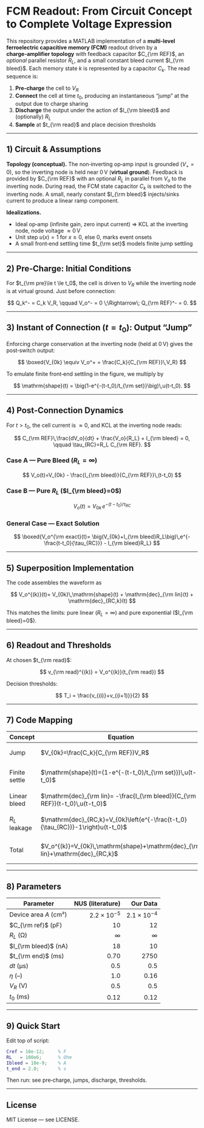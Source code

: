 
# FCM Readout: From Circuit Concept to Complete Voltage Expression

This repository provides a MATLAB implementation of a **multi‑level ferroelectric capacitive memory (FCM)** readout driven by a **charge‑amplifier topology** with feedback capacitor $C_{\rm REF}$, an *optional* parallel resistor $R_L$, and a small constant bleed current $I_{\rm bleed}$. Each memory state $k$ is represented by a capacitor $C_k$. The read sequence is:

1) **Pre‑charge** the cell to $V_R$  
2) **Connect** the cell at time $t_0$, producing an instantaneous “jump” at the output due to charge sharing  
3) **Discharge** the output under the action of $I_{\rm bleed}$ and (optionally) $R_L$  
4) **Sample** at $t_{\rm read}$ and place decision thresholds

---

## 1) Circuit & Assumptions

**Topology (conceptual).** The non‑inverting op‑amp input is grounded ($V_+=0$), so the inverting node is held near 0 V (**virtual ground**). Feedback is provided by $C_{\rm REF}$ with an optional $R_L$ in parallel from $V_o$ to the inverting node. During read, the FCM state capacitor $C_k$ is switched to the inverting node. A small, nearly constant $I_{\rm bleed}$ injects/sinks current to produce a linear ramp component.

**Idealizations.**  
- Ideal op‑amp (infinite gain, zero input current) $\Rightarrow$ KCL at the inverting node, node voltage $\approx 0$ V  
- Unit step $u(x)=1$ for $x\ge 0$, else $0$, marks event onsets  
- A small front‑end settling time $t_{\rm set}$ models finite jump settling

---

## 2) Pre‑Charge: Initial Conditions

For $t_{\rm pre}\le t \le t_0$, the cell is driven to $V_R$ while the inverting node is at virtual ground. Just before connection:

$$
Q_k^- = C_k V_R, \qquad V_o^- = 0 \;\Rightarrow\; Q_{\rm REF}^- = 0.
$$

---

## 3) Instant of Connection ($t=t_0$): Output “Jump”

Enforcing charge conservation at the inverting node (held at 0 V) gives the post‑switch output:

$$
\boxed{V_{0k} \equiv V_o^+ = \frac{C_k}{C_{\rm REF}}\,V_R}
$$

To emulate finite front‑end settling in the figure, we multiply by

$$
\mathrm{shape}(t) = \big(1-e^{-(t-t_0)/t_{\rm set}}\big)\,u(t-t_0).
$$

---

## 4) Post‑Connection Dynamics

For $t>t_0$, the cell current is $\approx 0$, and KCL at the inverting node reads:

$$
C_{\rm REF}\,\frac{dV_o}{dt} + \frac{V_o}{R_L} + I_{\rm bleed} = 0, \qquad
\tau_{RC}=R_L C_{\rm REF}.
$$

### Case A — Pure Bleed ($R_L=\infty$)

$$
V_o(t)=V_{0k} - \frac{I_{\rm bleed}}{C_{\rm REF}}\,(t-t_0)
$$

### Case B — Pure $R_L$ ($I_{\rm bleed}=0$)

$$
V_o(t)= V_{0k}\,e^{-(t-t_0)/\tau_{RC}}
$$

### General Case — Exact Solution

$$
\boxed{V_o^{\rm exact}(t)= \big(V_{0k}+I_{\rm bleed}R_L\big)\,e^{-\frac{t-t_0}{\tau_{RC}}} - I_{\rm bleed}R_L}
$$

---

## 5) Superposition Implementation

The code assembles the waveform as

$$
V_o^{(k)}(t)= V_{0k}\,\mathrm{shape}(t) + \mathrm{dec}_{\rm lin}(t) + \mathrm{dec}_{RC,k}(t)
$$

This matches the limits: pure linear ($R_L=\infty$) and pure exponential ($I_{\rm bleed}=0$).

---

## 6) Readout and Thresholds

At chosen $t_{\rm read}$:

$$
v_{\rm read}^{(k)} = V_o^{(k)}(t_{\rm read})
$$

Decision thresholds:

$$
T_i = \frac{v_{(i)}+v_{(i+1)}}{2}
$$

---

## 7) Code Mapping

| Concept        | Equation                                                                 | Code |
|----------------|--------------------------------------------------------------------------|------|
| Jump           | $V_{0k}=\frac{C_k}{C_{\rm REF}}V_R$                                     | `Vo0k = (C(k)/Cref) * VR;` |
| Finite settle  | $\mathrm{shape}(t)=(1-e^{-(t-t_0)/t_{\rm set}})\,u(t-t_0)$               | `shape = (1-exp(-(t - t0)/t_set)).*u(t - t0);` |
| Linear bleed   | $\mathrm{dec}_{\rm lin}= -\frac{I_{\rm bleed}}{C_{\rm REF}}(t-t_0)\,u(t-t_0)$ | `dec_lin = -(Ibleed/Cref) * (t - t0) .* u;` |
| $R_L$ leakage  | $\mathrm{dec}_{RC,k}=V_{0k}\left(e^{-\frac{t-t_0}{\tau_{RC}}}-1\right)u(t-t_0)$ | `dec_rc_k = Vo0k * (exp(-(t - t0)/tauRC) - 1) .* u(t - t0);` |
| Total          | $V_o^{(k)}=V_{0k}\,\mathrm{shape}+\mathrm{dec}_{\rm lin}+\mathrm{dec}_{RC,k}$ | `Vo(k,:) = max(VoJk + dec_lin + dec_rc_k, 0);` |

---

## 8) Parameters

| Parameter | NUS (literature) | Our Data |
|---|---:|---:|
| Device area $A$ (cm²) | $2.2\times10^{-5}$ | $2.1\times10^{-4}$ |
| $C_{\rm ref}$ (pF) | 10 | 12 |
| $R_L$ (Ω) | $\infty$ | $\infty$ |
| $I_{\rm bleed}$ (nA) | 18 | 10 |
| $t_{\rm end}$ (ms) | 0.70 | 2750 |
| $dt$ (µs) | 0.5 | 0.5 |
| $\eta$ (–) | 1.0 | 0.16 |
| $V_R$ (V) | 0.5 | 0.5 |
| $t_0$ (ms) | 0.12 | 0.12 |

---

## 9) Quick Start

Edit top of script:

```matlab
Cref = 10e-12;     % F
RL   = 100e6;      % Ohm
Ibleed = 18e-9;    % A
t_end = 2.0;       % s
```

Then run: see pre‑charge, jumps, discharge, thresholds.

---

## License

MIT License — see LICENSE.
